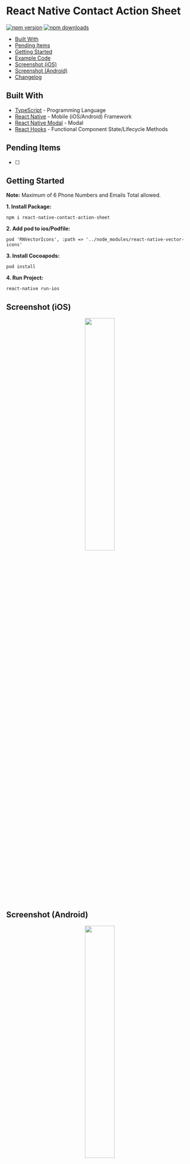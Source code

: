 # React Native Contact Action Sheet

[![npm version](https://badge.fury.io/js/react-native-contact-action-sheet.svg)](https://badge.fury.io/js/react-native-contact-action-sheet)
[![npm downloads](https://img.shields.io/npm/dm/react-native-contact-action-sheet.svg)](https://www.npmjs.com/package/react-native-contact-action-sheet)

*  [Built With](#built-with)
*  [Pending Items](#pending-items)
*  [Getting Started](#getting-started)
*  [Example Code](#example-code)
*  [Screenshot (iOS)](#screenshot-ios)
*  [Screenshot (Android)](#screenshot-android)
*  [Changelog](#changelog)

## Built With
* [TypeScript](https://github.com/microsoft/TypeScript) - Programming Language
* [React Native](https://facebook.github.io/react-native/) - Mobile (iOS/Android) Framework
* [React Native Modal](https://github.com/react-native-community/react-native-modal) - Modal
* [React Hooks](https://reactjs.org/docs/hooks-intro.html) - Functional Component State/Lifecycle Methods

## Pending Items
- [ ] 

## Getting Started
**Note:** Maximum of 6 Phone Numbers and Emails Total allowed.

**1. Install Package:**
```
npm i react-native-contact-action-sheet
```

**2. Add pod to ios/Podfile:**
```
pod 'RNVectorIcons', :path => '../node_modules/react-native-vector-icons'
```

**3. Install Cocoapods:**
```
pod install
```

**4. Run Project:**
```
react-native run-ios
```


## Screenshot (iOS)
<div align="center">
  <img src="/screenshots/ios/iosActionSheet.gif" width="40%" height="40%" />
</div>

## Screenshot (Android)
<div align="center">
  <img src="/screenshots/android/androidActionSheet.gif" width="40%" height="40%" />
</div>


## Example Code
**Functional Component (Using React Hooks):**

```javascript
// Imports: Dependencies
import React, { useState } from 'react';
import { Button, SafeAreaView } from 'react-native';

// Imports: Components
import { ContactActionSheet }  from 'react-native-contact-action-sheet';

// Functional Component
const FunctionalComponent = () => {
  // React Hooks: State
  const [ visible, toggle ] = useState(false);

  // Open Action Sheet
  const openActionSheet = () => {
    // React Hook: Toggle Modal
    toggle((visible: boolean) => !visible);
  };

  // Contacts
  const contacts = [
    {
      title: 'Company Headquarters',
      type: 'Phone Number',
      contact: '(555) 555-5555',
    },
    {
      title: 'Retail Store',
      type: 'Phone Number',
      contact: '(777) 777-7777',
    },
    {
      title: 'Retail Store',
      type: 'Message',
      contact: '(777) 777-7777',
    },
    {
      title: 'Retail Store',
      type: 'Email',
      contact: 'hq@company.com',
    },
    {
      title: 'Website',
      type: 'Website',
      contact: 'https://company.com',
    },
  ];

  return (
    <SafeAreaView>
      <Button
        title="Show Modal"
        onPress={() => openActionSheet()}
      />
  
      <ContactActionSheet
        visible={visible}
        toggle={toggle}
        contactsList={contacts}
      />
    </SafeAreaView>
  )
};

// Exports
export default App;
```

**Class Component (Using State):**
```javascript
// Imports: Dependencies
import React from 'react';
import { Button, SafeAreaView } from 'react-native';
import { ContactActionSheet }  from 'react-native-contact-action-sheet';

// Screen: Class Component
class ClassComponent extends React.Component {
  constructor(props) {
    super(props);
    
    this.state = {
      visible: false,
    }
  }

  // Open Action Sheet
  openActionSheet = () => {
    // Set State
    this.setState({
      visible: !this.state.visible,
    })
  };
    
  render() {
    // Contacts
    const contacts = [
      {
        title: 'Company Headquarters',
        type: 'Phone Number',
        contact: '(555) 555-5555',
      },
      {
        title: 'Retail Store',
        type: 'Phone Number',
        contact: '(777) 777-7777',
      },
      {
        title: 'Retail Store',
        type: 'Message',
        contact: '(777) 777-7777',
      },
      {
        title: 'Retail Store',
        type: 'Email',
        contact: 'hq@company.com',
      },
      {
        title: 'Website',
        type: 'Website',
        contact: 'https://company.com',
      },
    ];

    return (
      <SafeAreaView>
        <Button
          title="Show Modal"
          onPress={this.openActionSheet}
        />
    
        <ContactActionSheet
          visible={this.state.visible}
          toggle={this.openActionSheet}
          contactsList={contacts}
        />
      </SafeAreaView>
    )
  }
}

// Exports
export default ClassComponent;
```


## Changelog

### [0.1.2] - 4/2/2020

***Added***

- Added Website.

### [0.1.1] - 2/4/2020

***Added***

- Added `formatPhoneNumber` to convert phone number to `15555555555` format.

***Changed***

- Fixed React Native Vector Icons link issue.

### [0.1.0] - 2/3/2020

***Changed***

- Fixed React Native Vector Icons podfile issue.

### [0.0.6] - 1/31/2020

***Changed***

- Fixed maximum contacts issue.
- Fixed outDir/dist issue.

### [0.0.5] - 1/31/2020

***Changed***

- Fixed README example code.

### [0.0.3] - 1/31/2020

***Added***

- Added support for Message.

***Changed***

- Fixed toggle issue.

### [0.0.2] - 1/30/2020

***Added***

- Added Android Support.
- Added iPhone X/11 Support.
- Added screenshots.

***Changed***

- Styling changes.
